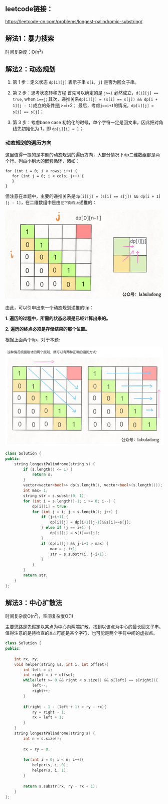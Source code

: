 ## leetcode链接：
https://leetcode-cn.com/problems/longest-palindromic-substring/

## 解法1：暴力搜索
时间复杂度：O(n<sup>3</sup>)

## 解法2：动态规划
1. 第 1 步：定义状态
`dp[i][j]` 表示子串 `s[i, j]` 是否为回文子串。

2. 第 2 步：思考状态转移方程
首先可以确定的是 `j>=i` 必然成立，`d[i][j] == true`, when `i==j`;
其次，递推关系`dp[i][j] = (s[i] == s[j]) && dp[i + 1][j - 1]`成立的条件是j>=i+2；
最后，考虑`j==i+1`的情况，`dp[i][j] = s[i] == s[j]`；

3. 第 3 步：考虑base case
初始化的时候，单个字符一定是回文串，因此把对角线先初始化为 1，即 `dp[i][i] = 1`；

### 动态规划的遍历方向
这里值得一提的是本题的动态规划的遍历方向，大部分情况下dp二维数组都是两个行、列由小到大的嵌套循环，诸如：
```
for (int i = 0; i < rows; i++) {
   for (int j = 0; i < cols; j++) {
   }
}
```
但注意在本题中，主要的递推关系是`dp[i][j] = (s[i] == s[j]) && dp[i + 1][j - 1]`，在二维数组中是由`左下向右上`递推的：

![最长回文子串递推关系](doc/leftdown2rightup.jpg)


由此，可以引申出来一个动态规划递推的tip：

**1. 遍历的过程中，所需的状态必须是已经计算出来的。**

**2. 遍历的终点必须是存储结果的那个位置。**


根据上面两个tip，对于本题:

![最长回文子串遍历顺序](doc/LongestPalindromicSubstring.png)

```cpp
class Solution {
public:
    string longestPalindrome(string s) {
        if (s.length() <= 1) {
            return s;
        }
        vector<vector<bool>> dp(s.length(), vector<bool>(s.length()));
        int max= 1;
        string str = s.substr(0, 1);
        for (int i = s.length()-1; i >= 0; i--) {
            dp[i][i] = true;
            for (int j = i; j < s.length(); j++) {
                if (j>i+1) {
                    dp[i][j] = dp[i+1][j-1]&&s[i]==s[j];
                } else if (j == i+1) {
                    dp[i][j] = s[i]==s[j];
                }
                if (dp[i][j] && j-i+1 > max) {
                    max = j-i+1;
                    str = s.substr(i, j-i+1);
                }
            }
        }
        return str;
    }
};
```

## 解法3：中心扩散法
时间复杂度O(n<sup>2</sup>)，空间复杂度O(1)

主要思路是先假定以某点为中心向两端扩散，找到以该点为中心的最长回文子串。值得注意的是待检查的`某点`可能是某个字符、也可能是两个字符中间的虚拟点。
```cpp
class Solution {
public:
    
    int rx, ry;
    void helper(string &s, int i, int offset){
        int left = i;
        int right = i + offset;
        while(left >= 0 && right < s.size() && s[left] == s[right]){
            left--;
            right++;
        }
        
        if(right - 1 - (left + 1) > ry - rx){
            ry = right - 1;
            rx = left + 1;
        } 
    }
    string longestPalindrome(string s) {
        int n = s.size();
    
        rx = ry = 0;
       
        for(int i = 0; i < n; i++){
            helper(s, i, 0);
            helper(s, i, 1);
        }
        
        return s.substr(rx, ry - rx + 1);
    }
};
```